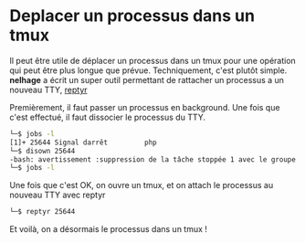 # Deplacer un processus dans un tmux

Il peut être utile de déplacer un processus dans un tmux pour une
opération qui peut être plus longue que prévue. Techniquement, c'est
plutôt simple. **nelhage** a écrit un super outil permettant de
rattacher un processus a un nouveau TTY,
[reptyr](https://github.com/nelhage/reptyr)

Premièrement, il faut passer un processus en background. Une fois que
c'est effectué, il faut dissocier le processus du TTY.

```bash
└─$ jobs -l
[1]+ 25644 Signal darrêt         php
└─$ disown 25644
-bash: avertissement :suppression de la tâche stoppée 1 avec le groupe de processus 25644
└─$ jobs -l
```

Une fois que c'est OK, on ouvre un tmux, et on attach le processus au
nouveau TTY avec reptyr

```bash
└─$ reptyr 25644
```

Et voilà, on a désormais le processus dans un tmux !
